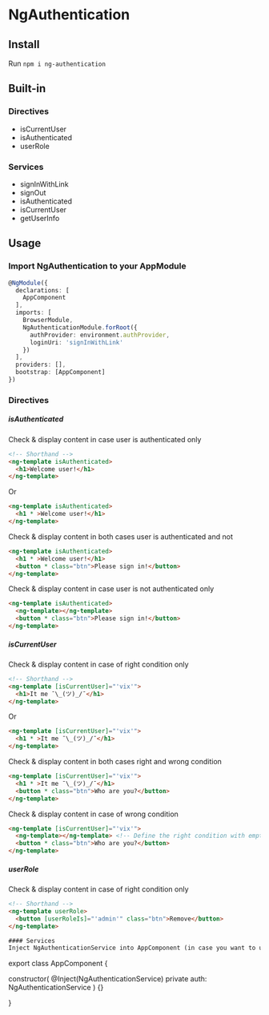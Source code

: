 # NgAuthentication

## Install
Run `npm i ng-authentication`

## Built-in

### Directives
- isCurrentUser
- isAuthenticated
- userRole

### Services
- signInWithLink
- signOut
- isAuthenticated
- isCurrentUser
- getUserInfo

## Usage

### Import NgAuthentication to your AppModule
```TypeScript
@NgModule({
  declarations: [
    AppComponent
  ],
  imports: [
    BrowserModule,
    NgAuthenticationModule.forRoot({
      authProvider: environment.authProvider,
      loginUri: 'signInWithLink'
    })
  ],
  providers: [],
  bootstrap: [AppComponent]
})
```


### Directives
##### isAuthenticated
Check & display content in case user is authenticated only
```html
<!-- Shorthand -->
<ng-template isAuthenticated>
  <h1>Welcome user!</h1>
</ng-template>
```
Or
```html
<ng-template isAuthenticated>
  <h1 * >Welcome user!</h1>
</ng-template>
```

Check & display content in both cases user is authenticated and not
```html
<ng-template isAuthenticated>
  <h1 * >Welcome user!</h1>
  <button * class="btn">Please sign in!</button>
</ng-template>
```

Check & display content in case user is not authenticated only
```html
<ng-template isAuthenticated>
  <ng-template></ng-template>
  <button * class="btn">Please sign in!</button>
</ng-template>
```

##### isCurrentUser
Check & display content in case of right condition only
```html
<!-- Shorthand -->
<ng-template [isCurrentUser]="'vix'">
  <h1>It me ¯\_(ツ)_/¯</h1>
</ng-template>
```
Or
```html
<ng-template [isCurrentUser]="'vix'">
  <h1 * >It me ¯\_(ツ)_/¯</h1>
</ng-template>
```

Check & display content in both cases right and wrong condition
```html
<ng-template [isCurrentUser]="'vix'">
  <h1 * >It me ¯\_(ツ)_/¯</h1>
  <button * class="btn">Who are you?</button>
</ng-template>
```

Check & display content in case of wrong condition
```html
<ng-template [isCurrentUser]="'vix'">
  <ng-template></ng-template> <!-- Define the right condition with empty content -->
  <button * class="btn">Who are you?</button>
</ng-template>
```

##### userRole
Check & display content in case of right condition only
```html
<!-- Shorthand -->
<ng-template userRole>
  <button [userRoleIs]="'admin'" class="btn">Remove</button>
</ng-template>

#### Services
Inject NgAuthenticationService into AppComponent (in case you want to use some method of this service)
```
export class AppComponent {

  constructor(
    @Inject(NgAuthenticationService) private auth: NgAuthenticationService
  ) {}

}
```
